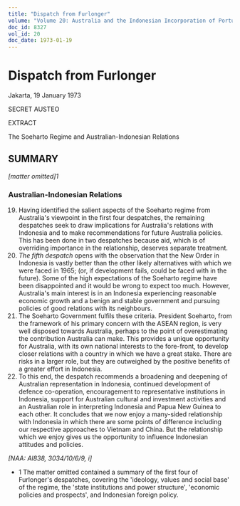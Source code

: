 ```yaml
---
title: "Dispatch from Furlonger"
volume: "Volume 20: Australia and the Indonesian Incorporation of Portuguese Timor, 1974-1976"
doc_id: 8327
vol_id: 20
doc_date: 1973-01-19
---
```


# Dispatch from Furlonger

Jakarta, 19 January 1973

SECRET AUSTEO

EXTRACT

The Soeharto Regime and Australian-Indonesian Relations

## SUMMARY

_[matter omitted]1_

### Australian-Indonesian Relations

  19. Having identified the salient aspects of the Soeharto regime from Australia's viewpoint in the first four despatches, the remaining despatches seek to draw implications for Australia's relations with Indonesia and to make recommendations for future Australia policies. This has been done in two despatches because aid, which is of overriding importance in the relationship, deserves separate treatment.
  20. _The fifth despatch_ opens with the observation that the New Order in Indonesia is vastly better than the other likely alternatives with which we were faced in 1965; (or, if development fails, could be faced with in the future). Some of the high expectations of the Soeharto regime have been disappointed and it would be wrong to expect too much. However, Australia's main interest is in an Indonesia experiencing reasonable economic growth and a benign and stable government and pursuing policies of good relations with its neighbours.
  21. The Soeharto Government fulfils these criteria. President Soeharto, from the framework of his primary concern with the ASEAN region, is very well disposed towards Australia, perhaps to the point of overestimating the contribution Australia can make. This provides a unique opportunity for Australia, with its own national interests to the fore-front, to develop closer relations with a country in which we have a great stake. There are risks in a larger role, but they are outweighed by the positive benefits of a greater effort in Indonesia.
  22. To this end, the despatch recommends a broadening and deepening of Australian representation in Indonesia, continued development of defence co-operation, encouragement to representative institutions in Indonesia, support for Australian cultural and investment activities and an Australian role in interpreting Indonesia and Papua New Guinea to each other. It concludes that we now enjoy a many-sided relationship with Indonesia in which there are some points of difference including our respective approaches to Vietnam and China. But the relationship which we enjoy gives us the opportunity to influence Indonesian attitudes and policies.



_[NAA: Al838, 3034/10/6/9, i]_

  * 1 The matter omitted contained a summary of the first four of Furlonger's despatches, covering the 'ideology, values and social base' of the regime, the 'state institutions and power structure', 'economic policies and prospects', and Indonesian foreign policy. 


